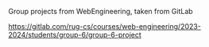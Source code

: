 Group projects from WebEngineering, taken from GitLab

https://gitlab.com/rug-cs/courses/web-engineering/2023-2024/students/group-6/group-6-project
